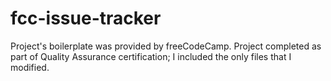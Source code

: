 # fcc-issue-tracker
Project's boilerplate was provided by freeCodeCamp. Project completed as part of Quality Assurance certification; I included the only files that I modified.
